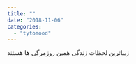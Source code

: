 ```yaml
---
title: ""
date: "2018-11-06"
categories: 
  - "tytomood"
---
```


زیباترین لحظات زندگی همین روزمرگی ها هستند
